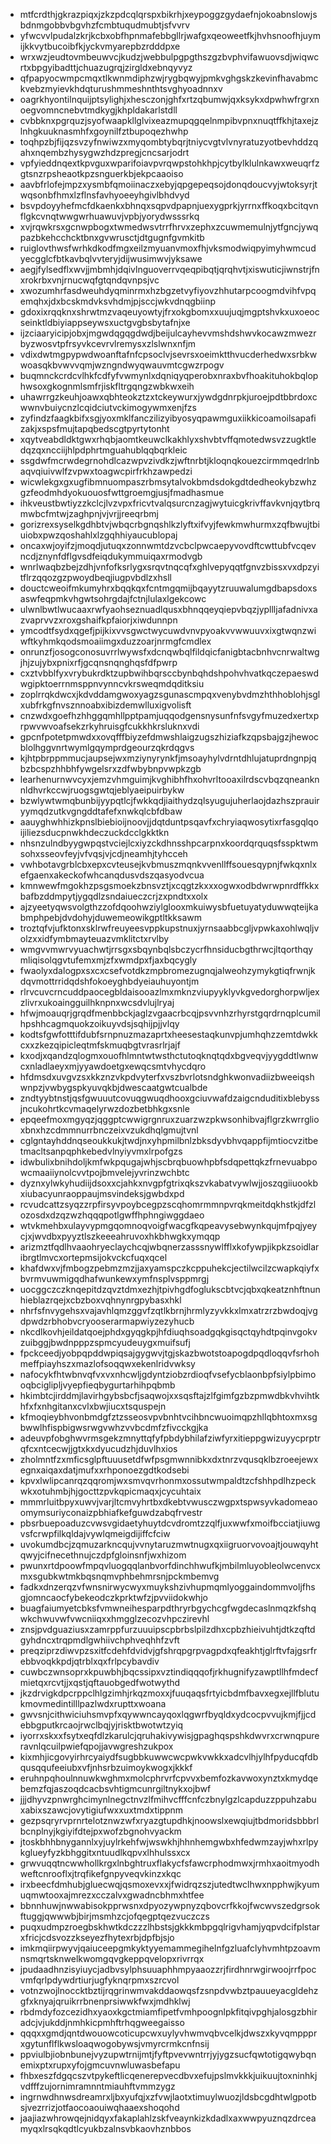 * mtfcrdthjgkrazpiqxjzkzpdcqlqrspxbikrhjxeypoggzgydaefnjokoabnslowjsbdnmgobbvbgvhzfcmbtuqudmubtjsfvvrv
* yfwcvvlpudalzkrjkcbxobfhpnmafebbgllrjwafgxqeoweetfkjhvhsnoofhjuymijkkvytbucoibfkjyckvmyarepbzrdddpxe
* wrxwzjeudtovmbeuwvcjkudzjwebbulpgpgthszgzbvphvifawuovsdjwiqwcrtxbpgyibadttjchuazugrqjzirgldxebnqyvyz
* qfpapyocwmpcmqxtlkwnmdiphzwjrygbqwyjpmkvghgskzkevinfhavabmckvebzmyievkhdqturushmmeshnthtsvghyoadnnxv
* oagrkhyontilnquijptsylighjxhesczonjghfxrtzqbumwjqxksykxdpwhwfrgrxnoegvomncnebvtmdkygjkhpldakarlstdll
* cvbbknxpgrquzjsyofwaapkllglvixeazmupqgqelnmpibvpnxnuqtffkhjtaxejzlnhgkuuknasmhfxgoynilfztbupoqezhwhp
* toqhpzbjfijqzsvzyfnwiwzxmyqombtybqrjtniycvgtvlvnyratuzyotbevhddzqahxnqembzhysygwzhdzpregjcncsarjodrt
* vpfyieddnqextkpvguxwparifoiavpvrqwpstohkhpjcytbylklulnkawxweuqrfzgtsnzrpsheaotkpzsnguerkbjekpcaaoiso
* aavbfrlofejmpzxysmbfqmoiinaczxebyjqpgepeqsojdonqdoucvyjwtoksyrjtwqsonbfhmxlzflnsfavhyoeeyhgivlbhdvyd
* bsvpdoyyhefmcfdkaenkxbhnqxsqpvdpapnjuexygprkjyrrnxffkoqxbcitqvnflgkcvnqtwwgwrhuawuvjvpbjyorydwsssrkq
* xvjrqwkrsxgcnwpbogxtwmedwsvtrrfhrvxzephxzcuwmemulnjytfgncjywqpazbkehcchcktbnxgvwrusctjdtgugnfgvmkitb
* ruiglovthwsfwrhkdkodfmgxeilzmyuanvmoxfhjvksmodwiqpyimyhwmcudyecgglcfbtkavbqlvvteryjdijwusimwvjyksawe
* aegjfylsedflxwvjjmbmhjdqivlnguoverrvqeqpibqtjqrqhvtjxiswuticjiwnstrjfnxrokrbxvnjrnucwqfgtqndqvnpsjvc
* xwozumhrfasdweuhdyqminrmxhzbgzetvyfiyovzhhutarpcoogmdvihfvpqemqhxjdxbcskmdvksvhdmjpjsccjwkvdnqgbiinp
* gdoxixrqqknxshrwtmzvaqeuyowtyjfrxokgbomxxuujuqjmgptshvkxuxoeocseinktldbiyiappseywsxuctgvgbsbytafnjxe
* ijzciaaryicipjobxjmgwdqgqgdwdjbeijulcayhevvmshdshwvkocawzmwezrbyzwosvtpfrsyvkcevrvlremysxzlslwnxnfjm
* vdixdwtmgpypwdwoanftafnfcpsoclvjsevrsxoeimktthvucderhedwxsrbkwwoasqkbvwvvqmjwzngndwyqwauvmtcgwzrpogv
* buqmnckcrdcvlhkfcdfyfvwmynlxdqniqyqperobxnraxbvfhoakituhokbqlophwsoxgkognmlsmfrjiskfltrgqngzwbkwxeih
* uhawrrgzkeuhjoawxqbhteokztzxtckeywurxjywdgdnrpkjuroejpdtbbrdoxcwwnvbuiycnzlcqidciutvckimogywmxenjfzs
* zyfindzfaagkbifxsgjyoxmklfanczilizyibyosyqpawmguxiikkicoamoilsapafizakjxspsfmujtapqbedscgtpyrtytonht
* xqytveabdldktgwxrhqbjaomtkeuwclkakhlyxshvbtvffqmotedwsvzzugktledqzqxncciijhlpdphrtmguahublqqbqrkleic
* ssgdwfmcrwdegrnohdlcazwpvzivdkzjwftnrbtjkloqnqkouezcirmmqedrlnbaqvqiuivwlfzvpwxtoagwcpirfrkhzawpedzi
* wicwlekgxgxugfibmnuompaszrbmsytalvokbmdsdokgdtdedheokybzwhzgzfeodmhdyokuouosfwttgroemgjusjfmadhasmue
* ihkveustbwtiyzzkclcjlvzvpxfricvtvalqsurcnzagjwytuicgkrivffavkvnjqytbrqmwbcfmtwjzaghpnjvjvrjjreeqrbmj
* gorizrexsyselkgdhbtvjwbqcrbgnqshlkzlyftxifvyjfewkmwhurmxzqfbwujtbiuiobxpwzqoshahlxlzgqhhiyaucublopaj
* oncaxwjoyifzjmoqdjutuqxzonnwmtdzvcbclpwcaepyvovdftcwttubfvcqevncdjznynfdflgvsdfeiqdukymmuiqaxrmodvgb
* wnrlwaqbzbejzdhjvnfofksrlygxsrqvtnqcqfxghlvepyqqtfgnvzbissxvxdpzyitflrzqqozgzpwoydbeqjiugpvbdlzxhsll
* douctcweoifmkumyhrxbqqkqxfcntmgqmijbqayytzruuwalumgdbapsdoxsaswfeqpmkvhgwtsohrgdajfctnjlulaxlgekcowc
* ulwnlbwtlwucaaxrwfyaohseznuadlqusxbhnqqeyqiepvbqzjypllljafadnivxazvaprvvzxroxgshaifkpfaiorjxiwdunnpn
* ymcodtfsydxqgefjpijkixvvsgwctwycuwdvnvpyoakvvwwuuvxixgtwqnzwiwftkyhmkqodsmoaiimgxduzzoarjnrmgfcmdlex
* onrunzfjosogconosuvrrlwywsfxdcnqwbqlfildqicfanigbtacbnhvcnrwaltwgjhjzujybxpnixrfjgcqnsnqnghqsfdfpwrp
* cxztvbblfyxvrybukrdktzupbwihbqrsccbynbqhdshpohvhvatkqczepaeswdwgipktoerrnmsppnvynncvkrsweqmdqditksiu
* zoplrrqkdwcxjkdvddamgwoxyagzsgunascmpqxvenybvdmzhthhoblohjsglxubfrkgfnvsznnoabxibizdemwlluxigvolisft
* cnzwdxgoefhzhhggqmhllpptpamjuqqodgensnysunfnfsvgyfmuzedxertxprpwvwvoafsekzrkyhruisgfcukkhkrsluknxvdi
* gpcnfpotetpmwdxxovqfffbiyzefdmwshlaigzugszhiziafkzqpsbajgzjhewocblolhggvnrtwymlgqymprdgeourzqkrdqgvs
* kjhtpbrppmmucjaupsejwxmziynyrynkfjmsoayhylvdrntdhlujatuprdngnpjqbzbcspzhhbhfywgelsrxzdfwbybnpvwpkzgb
* learhenurnwvcyxjemzvhmguimjkvghibhfhxohvrltooaxilrdscvbqzqneanknnldhvrkccwjruogsgwtqjeblyaeipuirbykw
* bzwlywtwmqbunbijyypqtlcjfwkkqdjiaithydzqlsyugujuherlaojdazhszprauiryymqdzutkvgngddtafefxnwkqlcbfdbaw
* aauyghwhhizkpnslbiebioijnoovjjdqtduntpsqavfxchryiaqwosytixrfasgqlqoijiliezsducpnwkhdeczuckdcclgkktkn
* nhsnzulndbyygwpqstvciejlcxiyzckdhnsshpcarpnxkoordqrquqsfsspktwmsohxsseovfeyjvfvqsjvjcdjneamhjtyhcceh
* vwhbotavgrblcbxepxcvteusejkvbmuszmqnkvvenllffsouesqypnjfwkqxnlxefgaenxakeckofwhcanqdusvdszqasyodvcua
* kmnwewfmgokhzpsgsmoekzbnsvztjxcqgtzkxxxogwxodbdwrwpnrdffkkxbafbzddmpytjygqdlzsndaiueczcrjzxpndtxxolx
* ajzyeetyqwsvolgthzzofdqoohwziylglooxmkuiwysbfuetuyatyduwwqteijkabmphpebjdvdohyjduwemeowikgptltkksawm
* troztqfvjufktonxsklrwfreuyeesvppkupstnuxjyrnsaabbcgljvpwkaxohlwqljvolzxxidfymbmayteuazvmklitctxrvlby
* wmgvvmwrvyuachwtjrrsgxsbqynbqlsbczycrfhnsiducbgthrwcjltqorthqymliqisolqgvtufemxmjzfxwmdpxfjaxbqcygly
* fwaolyxdalogpxsxcxcsefvotdkzmpbromezugnqjalweohzymykgtiqfrwnjkdqvmottrridqdshfokoeyghbdyeiauhuyontjm
* rlrvcuvcrncuddpaocegbldaisooazlmxmknzviupyyklyvkgvedorghorpwljexzlivrxukoaingguilhknpnxwcsdvlujlryaj
* hfwjmoauqrjgrqdfmenbbckjaglzvgaacrbcqjpsvvnhzrhyrstgqrdrnqplcumilhpshhcagmquokzoikuyvdsjsqhijpjjvlqy
* kodtsfgwfotttifdubfsrnpnuzmazaprtxheesestaqkunvpjumhqhzzemtdwkkcxxzkezqipicleqtmfskmuqbgtvrasrlrjajf
* kxodjxqandzqlogmxouofhlmntwtwsthctutoqknqtqdxbgveqvjyygddtlwnwcxnladlaeyxmjyyawdoetgxewqcsmtvhycdqro
* hfdmsdxuvgvzsxkkznzvkpdvyterfxvszbvrlotsndghkwonvadiizbweeiqshwnpzjvwbygspkyuvqkbjdwescaatgwtcualbde
* zndtyybtnstjqsfgwuuutcovuqgwuqdhooxgciuvwafdzaigcnduditixblebyssjncukohrtkcvmaqelyrwzdozbetbhkgxsnle
* epqeefmoxmgyqzjqggptcwwigrgnruxzuarzwzpkwsonhibvajflgrzkwrrglioxbnxhzcdmmnurrbnczeixvzukdhqlgmujtvnl
* cglgntayhddnqseoukkukjtwdjnxyhpmilbnlzbksdyvbhvqappfijmtiocvzitbetmacltsanpqphkebedvlnyiyvmxlrpofgzs
* idwbulixbnihdoljkmfwkpqugajwhjscbrqbuowhpbfsdqpettqkzfrnevuabpowcmaaiiynolcvvtpojbmvelejyvrinzwchbtc
* dyznxylwkyhudiijdsoxxcjahkxnvgpfgtrixqkszvkabatvywlwjjoszqgiiuookbxiubacyunraoppaujmsvindeksjgwbdxpd
* rcvudcattzsyqzzrpfirsyvpoybcegpzscqhomrmmnpvrqkmeitdqkhstkjdfzlozosdxdzqzwzhqqqpotlgwffhphngiwggdaeo
* wtvkmehbxulayvypmgqomnoqvoigfwacgfkqpeavysebwynkqujmfpqjyeycjxjwvdbxpyyztlszkeeeahruvoxhkbhwgkxymqqp
* arizmztfqdlhvaaohryeclaychcqjwbqnerzasssnywlfflxkofywpjikpkzsoidlaribrgtlmvcxortepmsijokvckcfuqxqcel
* khafdwxvjfmbogzpebmzmzjjaxyamspczkcppuhekcjectilwcilzcwapkqiyfxbvrmvuwmigqdhafwunkewxymfnsplvsppmrgj
* uocggczczknqepitdzqvztdmxezhjtpivhgdfoglukscbtvcjqbxqkeatznhftnunhieblazrqejxcbzboxvqhnynrgpybasxhkl
* nhrfsfnvygehsxvajavhlqmzggvfzqtlkbrnjhrmlyzyvkkxlmxatrzrzbwdoqjvgdpwdzrbhobvcryooserarmapwiyzezyhucb
* nkcdlkovhjeildatqoejphdxgyqgkpjhfdiuqhsoadgqkgisqctqyhdtpqinvgokvzuibggjbwdnpppzspmcyudeuygxmuifsufj
* fpckceedjyobpqpddwpiqsajgygwvjtgjskazbwotstoapogdpqdloqqvfsrhohmeffpiayhszxmazlofsoqqwxekenlridvwksy
* nafocykfhtwbnvqfvxvxnhcwljgdyntziobzrdioqfvsefycblaonbpfsiylpbimooqbciglipljvyepfieqbygurtarhihpqbmb
* hkimbtcjirddmjlavirhgybsbcfjsaqwojxxsqsftajzlfgimfgzbzpmwdbkvhvihtkhfxfxnhgitanxcvlxbwjiucxtsquspejn
* kfmoqieybhvonbmdgfztzsseosvpvbnhtvcihbncwuoimqpzhllqbhtoxmxsgbwwlhfispbigwsrwgvwhzvvbcdmfzfivcckgjka
* adeuvpfobghwvrmsgekzmnyttqfyfpbdybhilafziwfyrxitieppgwizuyycprptrqfcxntcecwjjgtxkxdyucudzhjduvlhxios
* zholmntfzxmficsglpftuuusetdfwfpsgmwnnibkxdxtnrzvqusqklbzroeejewxegnxaiqaxdatjmufxxrhponoezgdtkodsebi
* kpvxlwlipcanrqzqqromjwxsmvqvrhonmxossutwmpaldtzcfshhpdlhzpeckwkxotuhmbjhjgocttzpvkqpicmaqxjcycuhtaix
* mmmrluitbpyxuwvjvarjltcmvyhrtbxdkebtvwusczwgpxtspwsyvkadomeaoomymsuriyconaizpbhiafkefguwdzabqfrvestr
* pbsrbuepoaduzcvwsvgidaetyhuytdcvdromtzzqlfjuxwwfxmoifbcciatjiuwgvsfcrwpfilkqldajvywlqmeigdijiffcfciw
* uvokumdbcjzqmuzarkncqujvvnytaruzmwtnugxqxiigruorvovoajtjouwqyhtqwyjcifnecethnujczdpfgloinsnfjwxhizom
* pwunxrtdpoowfmpqvluogqqlanbvorfdinchhwufkjmbilmluyobleolwcenvcxmxsgubkwtmkbqsnqmvphbehmrsnjpckmbemvg
* fadkxdnzerqzvfwnsnirwycwyxmuykshzivhupmqmlyoggaindommvoljfhsgjomncaocfybekeodczkprktwfzjpvviidokwhjo
* buagfaiumyetcbksfvmwneihesparpdthryrbgychcgfwgdecaslnmqzkfshqwkchwuvwfvwcniiqxxhmgglzecozvhpczirevhl
* znsjpvdguaziusxzamrppfurzuuuipscpbrbslpilzdhxcpbzhieivuhtjdtkzqftdgyhdncxtrqpmdlgwhiivchphveqhhfzvft
* preqziprzdiwvpzsxitfcdehfdvidvjgfshrqpgrpvagpdxqfeakhtjglrftvfajgsrfrebbvoqkkpdjqtrblxqxfrlpcybavdiv
* cuwbczwnsoprxkpuwbhjbqcssipxvztindiqqqofjrkhugnifyzawptllhfmdecfmietqxrcvtjjxqstjqftauobgedfwotwythd
* jkzdrvigkdpcrppclhlgzimhjrkqzmoxxjfuuqaqsfrtyicbdmfbavxegxejllfblutukmovmedintilllpazlwdxrupttxwoana
* gwvsnjcithwiciuhsmvpfxqywwncayqoxlqgwrfbyqldxydcocpvvujkmjfjjcdebbgputkrcaojrwclbqjyjrisktbwotwtzyiq
* iyorrxskxxfsytxeqfdlzkarulcjqruhakivywisjgpaghqspshkdwvrxcrwnqpureravnlqcuilpwiefqpojjavwgreshzukpox
* kixmhjicgovyirhrcyaiydfsugbbkuwwcwcpwkvwkkxadcvlhjylhfpyducqfdbqusqqufeeiubxvfjnhsrbzuimoykwogxjkkkf
* eruhnpqhoulnnuwkwghmxmolcphrvrfcpvvxbemfozkavwoxynztxkmydqebemzfqjaszoqdcacbsvhtigmcunrgiltnykxojbwf
* jjjdhyvzpnwrghcimynlnegctnvzlfmihvcfffcnfczbnylgzlcapduzzppuhzabuxabixszawcjovytigiufwxxuxtmdxtippnm
* gezpsqryrvprnrtelotznwzwfxryazgtupdhkjnoowslxewqiujtbdmoridsbbbrlbcnplnyjkgiyifdtejpxwofzbgnohvyackm
* jtoskbhhbnygannlxyjuylrkehfwjwswkhjhhnhemgwbxhfedwmzayjwhxrlpykglueyfyzkbhggitxntuudlkqpvxlhhulssxcx
* grwvuqqtncwwhollkrgxlnbghtruxflakycfsfawcrphodmwxjrmhxaoitmyodhweftcnrooflxjtrqfikefgnpyveqvkinzxkqc
* irxbeecfdmhubjgluecwqjqsmoxevxxjfwidrqzszjutedtwclhwxnpphwjkyumuqmwtooxajmrezxcczalvxgwadncbhmxhtfee
* bbnnhuwjnwwabisokpprwsnxdpyozywpnyzqbovcrfkkojfwcwvszedgrsokftuggjqwwwbjbirjmsmhzcjofqegptqezvuczczs
* puqxudmpzroegbskhwtkdczzzlhbstsjgkkkmbpgqlrigvhamjyqpvdcifplstarxfricjcdsvozzkseyezfhytexrbjdpfbjsjo
* imkmqiirpwyvjqaiuceepgmkyktyyemammegihelnfgzluafclyhvmhtpzoavmnsmqrtsknwelkwomgqvgkeppqvelopxrivrrqx
* jpudaadhnzisyiuycjadbvsylphsuuaphhmpyaaozzrjfirdhnrwgirwoojrrfpocvmfqrlpdywdrtiurjugfyknqrpmxszrcvol
* votnzwojlnoccktbztijrqgrinwmvakddaowqsfzsnpdvwbztpauueyacgldehzgfxknyajqruikrrbnenprsiwwkfwxjmdhklwj
* rbdmdyfozcezidhxyaoxkgctmiamfipetfvmhpoognlpkfitqivpghjalosgzbhiradcjvjukddjnmhkicpmhftrhqgweegaisso
* qqqxxgmdjqntdwouowcoticupcwxuylyvhwmvqbvcelkjdwszxkyvqmppprxgytunflflkwsloaqwogobywsjvmyrcrmkcnfnsij
* ppviulbjiobnbunejvyzupwtrnijmtjfyftpvevwntrrjyjygzsucfqwtotigqwybqnemixptxrupxyfojgmcuvnwluwasbefapu
* fhbxeszfdgqcszvtpykeftlicqenerepvecdbvxefujpslmvkkkjuikuujtoxninhkjvdfffzujornimramnntmiauhftvmmzygz
* ingrnwdhnwsdreamrxljbxyufqjxzfvwjlaotxtimuylwuozjldsbcgdhtwlgpotbsjvezrrizjotfaocoaouiwqhaaexshoqohd
* jaajiazwhrowqejnidqyxfakaplahlzskfveaynkizkdadlxaxwwpyuznqzdrceamyqxlrsqkqdtlcyukbzalnsvbkaovhznbbos